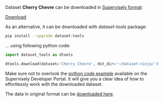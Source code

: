 Dataset **Cherry Chevre** can be downloaded in [Supervisely format](https://developer.supervisely.com/api-references/supervisely-annotation-json-format):

 [Download](https://assets.supervisely.com/supervisely-supervisely-assets-public/teams_storage/8/B/iq/g0XnqUs0Erk8ZLJhtfEisvk0Qmuxdv5klC73V4LFjPzx1edCdJR8LJgU0siODFEwyKsvQ9nnQaxG7ilc48cvz7piHmUpbmGtAE5IdiawS9YgnBmGUeBxDhAYTOMy.tar)

As an alternative, it can be downloaded with *dataset-tools* package:
``` bash
pip install --upgrade dataset-tools
```

... using following python code:
``` python
import dataset_tools as dtools

dtools.download(dataset='Cherry Chevre', dst_dir='~/dataset-ninja/')
```
Make sure not to overlook the [python code example](https://developer.supervisely.com/getting-started/python-sdk-tutorials/iterate-over-a-local-project) available on the Supervisely Developer Portal. It will give you a clear idea of how to effortlessly work with the downloaded dataset.

The data in original format can be [downloaded here](https://entrepot.recherche.data.gouv.fr/dataset.xhtml?persistentId=doi:10.57745/QEZBNA#).